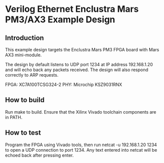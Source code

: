 # Verilog Ethernet Enclustra Mars PM3/AX3 Example Design

## Introduction

This example design targets the Enclustra Mars PM3 FPGA board with Mars AX3
mini-module.

The design by default listens to UDP port 1234 at IP address 192.168.1.20 and
will echo back any packets received.  The design will also respond correctly
to ARP requests.

FPGA: XC7A100TCSG324-2
PHY: Microchip KSZ9031RNX

## How to build

Run make to build.  Ensure that the Xilinx Vivado toolchain components are
in PATH.

## How to test

Program the FPGA using Vivado tools, then run netcat -u 192.168.1.20 1234 to
open a UDP connection to port 1234.  Any text entered into netcat will be echoed
back after pressing enter.

